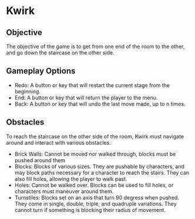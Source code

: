 # Kwirk

## Objective
The objective of the game is to get from one end of the room to the other, and
go down the staircase on the other side.

## Gameplay Options
- Redo:
A button or key that will restart the current stage from the beginning.
- End:
A button or key that will return the player to the menu.
- Back:
A button or key that will undo the last move made, up to n times.

## Obstacles
To reach the staircase on the other side of the room, Kwirk must navigate around and
interact with various obstacles.
- Brick Walls:
Cannot be moved nor walked through, blocks must be pushed around them
- Blocks:
Blocks of various sizes. They are pushable by characters, and may block paths necessary
for a character to reach the stairs. They can also fill holes, allowing the player to
walk past.
- Holes:
Cannot be walked over. Blocks can be used to fill holes, or characters must maneuver
around them.
- Turnstiles:
Blocks set on an axis that turn 90 degress when pushed. They come in single, double,
triple, and quadruple variations. They cannot turn if something is blocking their
radius of movement.